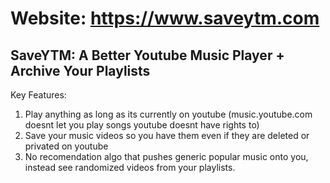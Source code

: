 # Website: https://www.saveytm.com

## SaveYTM: A Better Youtube Music Player + Archive Your Playlists

Key Features:
1) Play anything as long as its currently on youtube (music.youtube.com doesnt let you play songs youtube doesnt have rights to)
2) Save your music videos so you have them even if they are deleted or privated on youtube
3) No recomendation algo that pushes generic popular music onto you, instead see randomized videos from your playlists.
